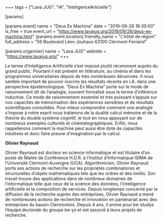 +++
tags = ["Lava JUG", "IA", "InteligenceArticielle"]

[params]

[params.event]
name = "Deus Ex Machina"
date = "2019-09-26 18:30:00"
is_free = true
event_url = "https://www.lavajug.org/2019/09/26/deus-ex-machina.html"
[params.event.location]
friendly_name = "L'hôtel de région"
full_address = "59 Boulevard Léon Jouhaux 63100 Clermont-Ferrand"

[params.organizer]
name = "Lava JUG"
website = "https://www.lavajug.org/"
+++

Le terme d’Intelligence Artificielle s’est imposé plutôt récemment auprès du grand public. Pourtant il est présent en littérature, au cinéma et dans les programmes universitaires depuis de très nombreuses décennies. Il nous semble important de pouvoir inscrire les résultats récents en I.A. dans une perspective épistémologique. “Deus Ex Machina” porte sur le mode de raisonnement dit de l’analogie, souvent formalisé sous le terme d’inférence inductive. Ce mode de raisonnement essentiel et très puissant s’appuie sur nos capacités de mémorisation des expériences sensibles et de résultats scientifiques consolidés. Pour mieux comprendre comment une analogie s’impose à notre esprit nous traiterons de la dualité calcul mémoire et de la théorie du double système cognitif, le tout en nous appuyant sur de nombreux exemples culturels et cinématographiques. Enfin, nous rappellerons comment la machine peut aussi être doté de capacités intuitives et donc faire preuve d’imagination par le calcul.

**Olivier Raynaud**

Olivier Raynaud est docteur en science informatique et est titulaire d’un poste de Maitre de Conférence H.D.R. à l’Institut d’Informatique ISIMA de l’Université Clermont-Auvergne (UCA). Algorithmicien, Olivier Raynaud porte ses actions de recherche sur les propriétés combinatoires et structurelles d’objets mathématiques tels que les ordres et des treillis. Son travail trouve des applications dans de nombreux domaines de l’informatique telle que ceux de la science des données, l’intelligence artificielle et la composition de services. Depuis longtemps concerné par la diffusion de la recherche auprès des entreprises, Olivier Raynaud a mené de nombreuses actions de recherche et innovation en partenariat avec des entreprises du bassin Clermontois. Depuis 4 ans, il anime pour be-studys l’équipe doctorale du groupe be-ys et est associé à leurs projets de recherche.
